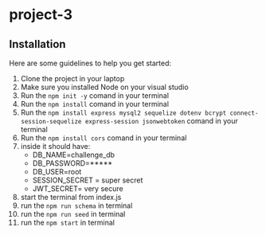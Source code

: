 # project-3

## Installation
Here are some guidelines to help you get started:

1. Clone the project in your laptop  
2. Make sure you installed Node on your visual studio 
3. Run the `npm init -y` comand in your terminal
4. Run the `npm install` comand in your terminal
5. Run the `npm install express mysql2 sequelize dotenv bcrypt connect-session-sequelize express-session jsonwebtoken` comand in your terminal
6. Run the `npm install cors` comand in your terminal
7.  inside it should have:
    * DB_NAME=challenge_db
    * DB_PASSWORD=*****
    *   DB_USER=root
    *   SESSION_SECRET = super secret
    *   JWT_SECRET= very secure
8.  start the terminal from index.js
9.  run the `npm run schema` in terminal
10. run the `npm run seed` in terminal
11. run the `npm start` in terminal
[](Assets/challenge.png)